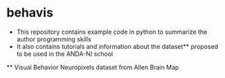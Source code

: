# behavis

- This repository contains example code in python to summarize the author programming skills
- It also contains tutorials and information about the dataset** proposed to be used in the ANDA-NI school

** Visual Behavior Neuropixels dataset from Allen Brain Map
